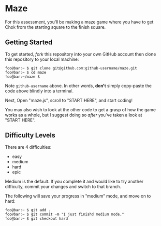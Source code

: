 # Maze

For this assessment, you'll be making a maze game where you have to get Chok
from the starting square to the finish square.

## Getting Started
To get started, _fork_ this repository into your own GitHub account then clone
this repository to your local machine:

```console
foo@bar:~ $ git clone git@github.com:github-username/maze.git
foo@bar:~ $ cd maze
foo@bar:~/maze $
```

Note `github-username` above. In other words, __don't__ simply copy-paste the
code above blindly into a terminal. 

Next, Open "maze.js", scroll to "START HERE", and start coding!

You may also wish to look at the other code to get a grasp of how the game
works as a whole, but I suggest doing so _after_ you've taken a look at "START
HERE".

## Difficulty Levels

There are 4 difficulties:
- easy
- medium
- hard
- epic

Medium is the default. If you complete it and would like to try another
difficulty, commit your changes and switch to that branch.

The following will save your progress in "medium" mode, and move on to hard:

```console
foo@bar:~ $ git add .
foo@bar:~ $ git commit -m "I just finishd medium mode."
foo@bar:~ $ git checkout hard
```
